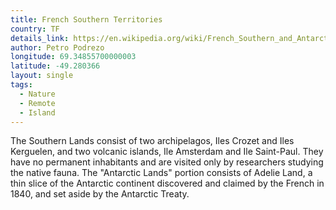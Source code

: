 ```yaml
---
title: French Southern Territories
country: TF
details_link: https://en.wikipedia.org/wiki/French_Southern_and_Antarctic_Lands
author: Petro Podrezo
longitude: 69.34855700000003
latitude: -49.280366
layout: single
tags:
  - Nature
  - Remote
  - Island
---
```

The Southern Lands consist of two archipelagos, Iles Crozet and Iles Kerguelen, and two volcanic islands, Ile Amsterdam and Ile Saint-Paul. They have no permanent inhabitants and are visited only by researchers studying the native fauna. The "Antarctic Lands" portion consists of Adelie Land, a thin slice of the Antarctic continent discovered and claimed by the French in 1840, and set aside by the Antarctic Treaty.
